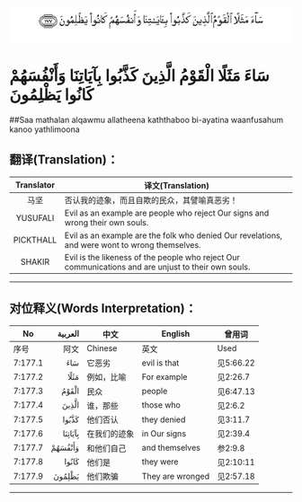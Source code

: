 ![007:177](images/007_177.gif)

# سَاءَ مَثَلًا الْقَوْمُ الَّذِينَ كَذَّبُوا بِآيَاتِنَا وَأَنْفُسَهُمْ كَانُوا يَظْلِمُونَ 

##Saa mathalan alqawmu allatheena kaththaboo bi-ayatina waanfusahum kanoo yathlimoona 

## 翻译(Translation)：

| Translator | 译文(Translation)                                            |
| :--------: | ------------------------------------------------------------ |
|    马坚    | 否认我的迹象，而且自欺的民众，其譬喻真恶劣！                 |
|  YUSUFALI  | Evil as an example are people who reject Our signs and wrong their own souls. |
| PICKTHALL  | Evil as an example are the folk who denied Our revelations, and were wont to wrong themselves. |
|   SHAKIR   | Evil is the likeness of the people who reject Our communications and are unjust to their own souls. |

---

## 对位释义(Words Interpretation)：

| No   | العربية | 中文    | English | 曾用词 |
| ---- | ------: | ------- | ------- | ------ |
| 序号 |    阿文 | Chinese | 英文    | Used   |
| 7:177.1 | سَاءَ     | 它恶劣       | evil is that     | 见5:66.22 |
| 7:177.2 | مَثَلًا    | 例如，比喻   | For example      | 见2:26.7  |
| 7:177.3 | الْقَوْمُ   | 民众         | people           | 见6:47.13 |
| 7:177.4 | الَّذِينَ   | 谁，那些     | those who        | 见2:6.2   |
| 7:177.5 | كَذَّبُوا   | 他们否认     | they denied      | 见3:11.7  |
| 7:177.6 | بِآيَاتِنَا | 在我们的迹象 | in Our signs     | 见2:39.4  |
| 7:177.7 | وَأَنْفُسَهُمْ | 和他们自己   | and themselves   | 参2:9.8   |
| 7:177.8 | كَانُوا   | 他们是       | they were        | 见2:10:11 |
| 7:177.9 | يَظْلِمُونَ  | 他们欺骗     | They are wronged | 见2:57.18 |

---
